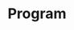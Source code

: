 ---
widget: featurette
headless: true
weight: 20
title: Program
subtitle: 
feature:
  - icon: chalkboard-user
    icon_pack: fas
    name: Plenary Talks
    description: Lorem ipsum dolor sit amet, consectetur adipiscing elit. Aenean dapibus neque quis vestibulum maximus. Cras sit amet sapien convallis, egestas odio eleifend, tincidunt orci. Pellentesque malesuada varius consectetur. Nam venenatis metus eget lacus maximus, sed rutrum urna laoreet. Phasellus nec tristique erat. Vivamus faucibus est ac accumsan luctus. Ut vestibulum nulla in massa consequat malesuada. Sed velit urna, convallis id convallis at, sollicitudin vel nibh. Nullam suscipit bibendum lectus, vitae mollis orci laoreet vel. Fusce vulputate ultricies risus, ac faucibus quam ultrices ac. Duis ac lectus in erat cursus ornare.
  - icon: users
    icon_pack: fas
    name: Exhibitions
    description: Lorem ipsum dolor sit amet, consectetur adipiscing elit. Aenean dapibus neque quis vestibulum maximus. Cras sit amet sapien convallis, egestas odio eleifend, tincidunt orci. Pellentesque malesuada varius consectetur. Nam venenatis metus eget lacus maximus, sed rutrum urna laoreet. Phasellus nec tristique erat. Vivamus faucibus est ac accumsan luctus. Ut vestibulum nulla in massa consequat malesuada. Sed velit urna, convallis id convallis at, sollicitudin vel nibh. Nullam suscipit bibendum lectus, vitae mollis orci laoreet vel. Fusce vulputate ultricies risus, ac faucibus quam ultrices ac. Duis ac lectus in erat cursus ornare.
  - icon: van-shuttle
    icon_pack: fas
    name: Excursion
    description: Lorem ipsum dolor sit amet, consectetur adipiscing elit. Aenean dapibus neque quis vestibulum maximus. Cras sit amet sapien convallis, egestas odio eleifend, tincidunt orci. Pellentesque malesuada varius consectetur. Nam venenatis metus eget lacus maximus, sed rutrum urna laoreet. Phasellus nec tristique erat. Vivamus faucibus est ac accumsan luctus. Ut vestibulum nulla in massa consequat malesuada. Sed velit urna, convallis id convallis at, sollicitudin vel nibh. Nullam suscipit bibendum lectus, vitae mollis orci laoreet vel. Fusce vulputate ultricies risus, ac faucibus quam ultrices ac. Duis ac lectus in erat cursus ornare.
---